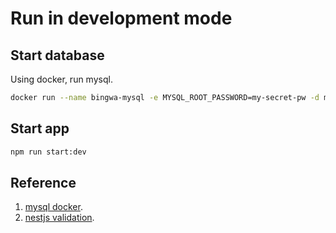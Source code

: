 # Run in development mode

## Start database

Using docker, run mysql.

```sh
docker run --name bingwa-mysql -e MYSQL_ROOT_PASSWORD=my-secret-pw -d mysql:9
```

## Start app

```sh
npm run start:dev
```

## Reference

1. [mysql docker](https://hub.docker.com/_/mysql).
2. [nestjs validation](https://docs.nestjs.com/techniques/validation).
